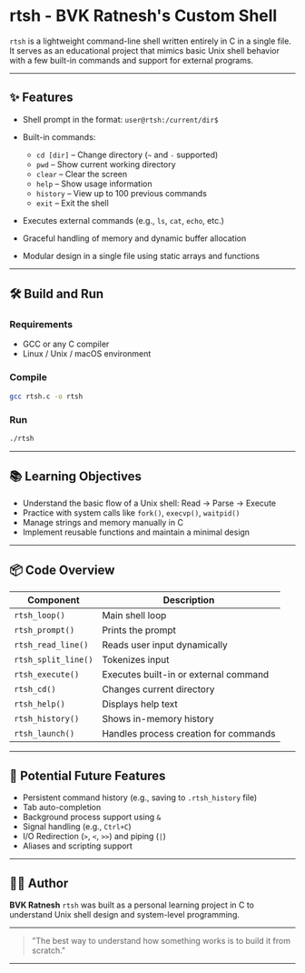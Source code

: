 # rtsh - BVK Ratnesh's Custom Shell

`rtsh` is a lightweight command-line shell written entirely in C in a single file. It serves as an educational project that mimics basic Unix shell behavior with a few built-in commands and support for external programs.

---

## ✨ Features

- Shell prompt in the format: `user@rtsh:/current/dir$`
- Built-in commands:

  - `cd [dir]` – Change directory (`~` and `-` supported)
  - `pwd` – Show current working directory
  - `clear` – Clear the screen
  - `help` – Show usage information
  - `history` – View up to 100 previous commands
  - `exit` – Exit the shell

- Executes external commands (e.g., `ls`, `cat`, `echo`, etc.)
- Graceful handling of memory and dynamic buffer allocation
- Modular design in a single file using static arrays and functions

---

## 🛠 Build and Run

### Requirements

- GCC or any C compiler
- Linux / Unix / macOS environment

### Compile

```bash
gcc rtsh.c -o rtsh
```

### Run

```bash
./rtsh
```

---

## 📚 Learning Objectives

- Understand the basic flow of a Unix shell: Read → Parse → Execute
- Practice with system calls like `fork()`, `execvp()`, `waitpid()`
- Manage strings and memory manually in C
- Implement reusable functions and maintain a minimal design

---

## 📦 Code Overview

| Component           | Description                           |
| ------------------- | ------------------------------------- |
| `rtsh_loop()`       | Main shell loop                       |
| `rtsh_prompt()`     | Prints the prompt                     |
| `rtsh_read_line()`  | Reads user input dynamically          |
| `rtsh_split_line()` | Tokenizes input                       |
| `rtsh_execute()`    | Executes built-in or external command |
| `rtsh_cd()`         | Changes current directory             |
| `rtsh_help()`       | Displays help text                    |
| `rtsh_history()`    | Shows in-memory history               |
| `rtsh_launch()`     | Handles process creation for commands |

---

## 🚀 Potential Future Features

- Persistent command history (e.g., saving to `.rtsh_history` file)
- Tab auto-completion
- Background process support using `&`
- Signal handling (e.g., `Ctrl+C`)
- I/O Redirection (`>`, `<`, `>>`) and piping (`|`)
- Aliases and scripting support

---

## 👨‍💻 Author

**BVK Ratnesh**
`rtsh` was built as a personal learning project in C to understand Unix shell design and system-level programming.

---

> "The best way to understand how something works is to build it from scratch."

---
